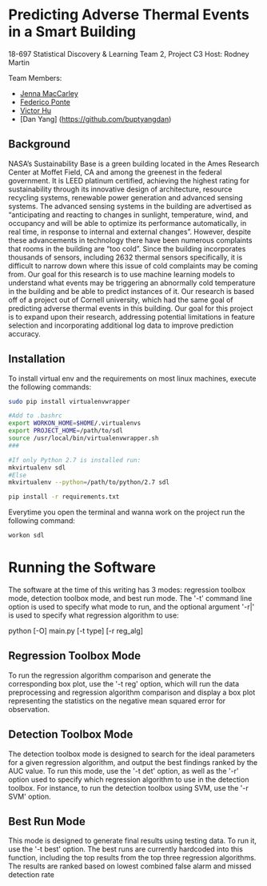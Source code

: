 # Predicting Adverse Thermal Events in a Smart Building

18-697 Statistical Discovery & Learning
Team 2, Project C3
Host: Rodney Martin

Team Members:
* [Jenna MacCarley](https://github.com/jmaccarl)
* [Federico Ponte](https://github.com/fedep3)
* [Victor Hu](https://github.com/vhu)
* [Dan Yang] (https://github.com/buptyangdan)

## Background

NASA’s Sustainability Base is a green building located in the Ames Research Center at Moffet Field, CA and among the greenest in the federal government. It is LEED platinum certified, achieving the highest rating for sustainability through its innovative design of architecture, resource recycling systems, renewable power generation and advanced sensing systems. The advanced sensing systems in the building are advertised as “anticipating and reacting to changes in sunlight, temperature, wind, and occupancy and will be able to optimize its performance automatically, in real time, in response to internal and external changes”. However, despite these advancements in technology there have been numerous complaints that rooms in the building are “too cold”. Since the building incorporates thousands of sensors, including 2632 thermal sensors specifically, it is difficult to narrow down where this issue of cold complaints may be coming from. Our goal for this research is to use machine learning models to understand what events may be triggering an abnormally cold temperature in the building and be able to predict instances of it. Our research is based off of a project out of Cornell university, which had the same goal of predicting adverse thermal events in this building. Our goal for this project is to expand upon their research, addressing potential limitations in feature selection and incorporating additional log data to improve prediction accuracy.

## Installation 

To install virtual env and the requirements on most linux machines, execute the following commands:

```bash
sudo pip install virtualenvwrapper

#Add to .bashrc
export WORKON_HOME=$HOME/.virtualenvs
export PROJECT_HOME=/path/to/sdl
source /usr/local/bin/virtualenvwrapper.sh
###

#If only Python 2.7 is installed run:
mkvirtualenv sdl
#Else
mkvirtualenv --python=/path/to/python/2.7 sdl

pip install -r requirements.txt
```

Everytime you open the terminal and wanna work on the project run the following command:

```bash
workon sdl
```

# Running the Software

The software at the time of this writing has 3 modes: regression toolbox mode, detection toolbox mode, and best run mode. The '-t' command line option is used to specify what mode to run, and the optional argument '-r|' is used to specify what regression algorithm to use:

python [-O] main.py [-t type] [-r reg_alg]

## Regression Toolbox Mode
To run the regression algorithm comparison and generate the corresponding box plot, use the '-t reg' option, which will run the data preprocessing and regression algorithm comparison and display a box plot representing the statistics on the negative mean squared error for observation.

## Detection Toolbox Mode
The detection toolbox mode is designed to search for the ideal parameters for a given regression algorithm, and output the best findings ranked by the AUC value. To run this mode, use the '-t det' option, as well as the '-r' option used to specify which regression algorithm to use in the detection toolbox. For instance, to run the detection toolbox using SVM, use the '-r SVM' option.

## Best Run Mode
This mode is designed to generate final results using testing data. To run it, use the '-t best' option. The best runs are currently hardcoded into this function, including the top results from the top three regression algorithms. The results are ranked based on lowest combined false alarm and missed detection rate


